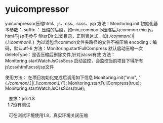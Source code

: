 # yuicompressor
yuicompressor压缩html、js、css、scss、jsp
方法：Monitoring.init 
初始化基本参数：
suffix ： 压缩的后缀，如min,common.js压缩后为common.min.js，html与jsp不参与
filterDir:过滤目录，正则表达式，如(.*/common/.*)|(.*\\\\common\\\\.*)  为过滤包含common文件夹路径的文件不被压缩
encoding：编码，默认utf-8
方法：Monitoring.startFullCompress
默认启动压缩一次
deleteType：是否压缩后删除文件,针对js\css有效
方法：Monitoring.startWatchJsCssScss
启动监控，会监控当前项目下得所有js\css\html\scss\jsp文件

使用方法：
在项目初始化完成后调用如下信息
Monitoring.init("min", "(.*/common/.*)|(.*\\\\common\\\\.*)");
		Monitoring.startFullCompress(true);
		Monitoring.startWatchJsCssScss(true);
    
    要求：jdk:1.8  
    1.7没有测试
    
    可在测试环境使用1.8，真实环境关闭压缩
